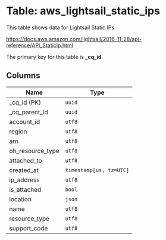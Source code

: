 # Table: aws_lightsail_static_ips

This table shows data for Lightsail Static IPs.

https://docs.aws.amazon.com/lightsail/2016-11-28/api-reference/API_StaticIp.html

The primary key for this table is **_cq_id**.

## Columns

| Name          | Type          |
| ------------- | ------------- |
|_cq_id (PK)|`uuid`|
|_cq_parent_id|`uuid`|
|account_id|`utf8`|
|region|`utf8`|
|arn|`utf8`|
|oh_resource_type|`utf8`|
|attached_to|`utf8`|
|created_at|`timestamp[us, tz=UTC]`|
|ip_address|`utf8`|
|is_attached|`bool`|
|location|`json`|
|name|`utf8`|
|resource_type|`utf8`|
|support_code|`utf8`|